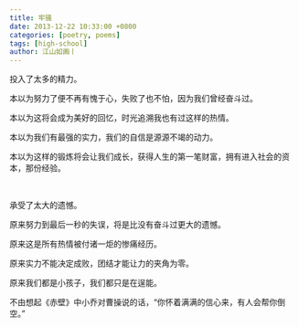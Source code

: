 ```yaml
---
title: 牢骚
date: 2013-12-22 10:33:00 +0800
categories: [poetry, poems]
tags: [high-school]
author: 江山如画丨
---
```


投入了太多的精力。

本以为努力了便不再有愧于心，失败了也不怕，因为我们曾经奋斗过。

本以为这将会成为美好的回忆，时光追溯我也有过这样的热情。

本以为我们有最强的实力，我们的自信是源源不竭的动力。

本以为这样的锻炼将会让我们成长，获得人生的第一笔财富，拥有进入社会的资本，那份经验。

<br/>

承受了太大的遗憾。

原来努力到最后一秒的失误，将是比没有奋斗过更大的遗憾。

原来这是所有热情被付诸一炬的惨痛经历。

原来实力不能决定成败，团结才能让力的夹角为零。

原来我们都是小孩子，我们都只是在逞能。

不由想起《赤壁》中小乔对曹操说的话，“你怀着满满的信心来，有人会帮你倒空。”